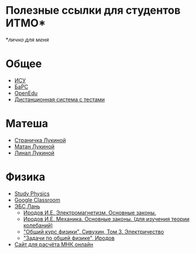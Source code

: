 Полезные ссылки для студентов ИТМО*
=======
**лично для меня*

# Общее
* [ИСУ](https://isu.ifmo.ru)
* [БаРС](https://bars.itmo.ru)
* [OpenEdu](https://openedu.ru/my/#timeline=current)
* [Дистанционная система с тестами](https://de.ifmo.ru/servlet/distributedCDE?Rule=getFormLearning&ANTID=E32C8A7773B4E66FEB649DF1AC83530F26B04195)

# Матеша
* [Страничка Лукиной](http://mathdep.ifmo.ru/mlukina/)
* [Матан Лукиной](http://mathdep.ifmo.ru/lukina_matan/)
* [Линал Лукиной](http://mathdep.ifmo.ru/lukina_linal/)

# Физика
* [Study Physics](https://study.physics.itmo.ru/)
* [Google Classroom](https://classroom.google.com/u/0/h)
* [ЭБС Лань](https://e.lanbook.com/)
  * [Иродов И.Е. Электромагнетизм. Основные законы.](https://e.lanbook.com/reader/book/94160/#1)
  * [Иродов И.Е. Механика. Основные законы. (для изучения теории колебаний)](https://e.lanbook.com/reader/book/94115/#5)
  * ["Общий курс физики", Сивухин, Том 3. Электричество](https://e.lanbook.com/reader/book/72015/#1)
  * ["Задачи по общей физике", Иродов](https://e.lanbook.com/reader/book/4389/#1)
* [Сайт для расчёта МНК онлайн](https://xn-----7kcbakcjfdd9ab3avfoelp4b2ar8dzd9e.xn--p1ai/)
